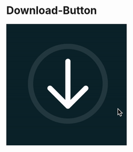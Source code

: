 # Download-Button
![image](https://raw.githubusercontent.com/MagicBlind/Download-Button/master/sample.gif )   
